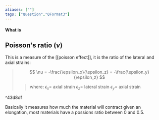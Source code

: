 ```yaml
---
aliases: [""]
tags: ["Question","QFormat3"]
---
```


#### What is
## Poisson's ratio ($\nu$)
This is a measure of the [[poisson effect]], it is the ratio of the lateral and axial strains:

> $$ \nu = -\frac{\epsilon_x}{\epsilon_z} = -\frac{\epsilon_y}{\epsilon_z} $$ 
>> where:
>> $\epsilon_x=$ axial strain
>> $\epsilon_z=$ lateral strain
>> $\epsilon_y=$ axial strain

^43d8df

Basically it measures how much the material will contract given an elongation, most materials have a possions ratio between 0 and 0.5.